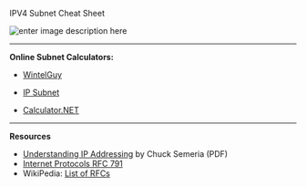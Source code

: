 IPV4 Subnet Cheat Sheet

![enter image description here](https://i1.wp.com/www.icttoolbox.nl/wp-content/uploads/2018/03/SubMask.jpg?w=467&ssl=1)

---
**Online Subnet Calculators:**


 - [WintelGuy](http://wintelguy.com) 

 - [IP Subnet](http://www.subnet-calculator.com/)

 - [Calculator.NET](https://www.calculator.net/ip-subnet-calculator.html)

---
**Resources**

 - [Understanding IP Addressing](https://staff.informatics.buu.ac.th/~seree/lecture/netlab/ipaddressing.pdf) by Chuck Semeria (PDF)
 - [Internet Protocols RFC 791](https://tools.ietf.org/html/rfc791)
 - WikiPedia: [List of RFCs](https://en.wikipedia.org/wiki/List_of_RFCs)

<!--stackedit_data:
eyJoaXN0b3J5IjpbLTEyMTQxODM1OTMsLTQ2NDIyMzI2NywtMj
ExMTExMzQ0MSwxMjYyMzIxMjE4LC0xMDE2NjI4Mzc4LDQ4NjUx
MzUyLC0zOTk5MzkwNTQsMTc3NjUxMjgyLDExMDA5MzAyMDRdfQ
==
-->